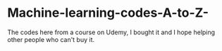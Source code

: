 # Machine-learning-codes-A-to-Z-
The codes here from a course on Udemy, I bought it and I hope helping other people who can't buy it.
